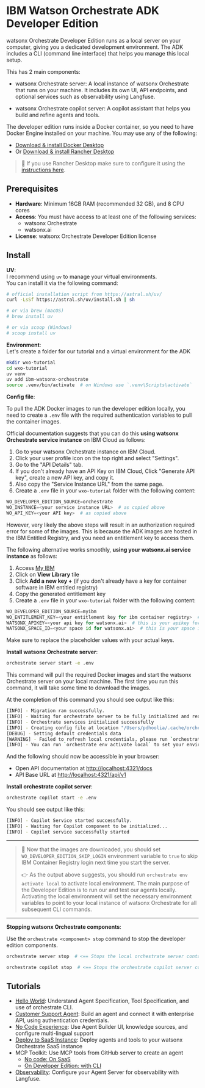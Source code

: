 # IBM Watson Orchestrate ADK Developer Edition

watsonx Orchestrate Developer Edition runs as a local server on your computer, giving you a dedicated development environment. The ADK includes a CLI (command line interface) that helps you manage this local setup.

This has 2 main components:

- watsonx Orchestrate server: A local instance of watsonx Orchestrate that runs on your machine. It includes its own UI, API endpoints, and optional services such as observability using Langfuse.

- watsonx Orchestrate copilot server: A copilot assistant that helps you build and refine agents and tools.

The developer edition runs inside a Docker container, so you need to have Docker Engine installed on your machine. You may use any of the following:

- [Download & install Docker Desktop](https://docs.docker.com/get-docker/)
- Or [Download & install Rancher Desktop](https://github.com/rancher-sandbox/rancher-desktop/releases)

> 📌 If you use Rancher Desktop make sure to configure it using the [instructions here](https://github.com/IBM/ibm-watsonx-orchestrate-adk/blob/main/_docs/recommended-docker-settings/rancher-settings.md).

## Prerequisites

- **Hardware**: Minimum 16GB RAM (recommended 32 GB), and 8 CPU cores
- **Access**: You must have access to at least one of the following services:
  - watsonx Orchestrate
  - watsonx.ai
- **License**: watsonx Orchestrate Developer Edition license

## Install

**UV**:  
I recommend using `uv` to manage your virtual environments.  
You can install it via the following command:

```bash
# official installation script from https://astral.sh/uv/
curl -LsSf https://astral.sh/uv/install.sh | sh

# or via brew (macOS)
# brew install uv

# or via scoop (Windows)
# scoop install uv
```

**Environment**:  
Let's create a folder for our tutorial and a virtual environment for the ADK

```bash
mkdir wxo-tutorial
cd wxo-tutorial
uv venv
uv add ibm-watsonx-orchestrate
source .venv/bin/activate  # on Windows use `.venv\Scripts\activate`
```

**Config file**:  

To pull the ADK Docker images to run the developer edition locally, you need to create a `.env` file with the required authentication variables to pull the container images.

Official documentation suggests that you can do this **using watsonx Orchestrate service instance** on IBM Cloud as follows:

1. Go to your watsonx Orchestrate instance on IBM Cloud.
2. Click your user profile icon on the top right and select "Settings".
3. Go to the "API Details" tab.
4. If you don't already have an API Key on IBM Cloud, Click "Generate API key", create a new API key, and copy it.
5. Also copy the "Service Instance URL" from the same page.
6. Create a `.env` file in your `wxo-tutorial` folder with the following content:

```python
WO_DEVELOPER_EDITION_SOURCE=orchestrate
WO_INSTANCE=<your service instance URL>  # as copied above
WO_API_KEY=<your API key>  # as copied above
```

However, very likely the above steps will result in an authorization required error for some of the images. This is because the ADK images are hosted in the IBM Entitled Registry, and you need an entitlement key to access them.

The following alternative works smoothly, **using your watsonx.ai service instance** as follows:

1. Access [My IBM](https://myibm.ibm.com/)
2. Click on **View Library** tile
3. Click **Add a new key +** (if you don't already have a key for container software in IBM entitled registry)
4. Copy the generated entitlement key
5. Create a `.env` file in your `wxo-tutorial` folder with the following content:

```python
WO_DEVELOPER_EDITION_SOURCE=myibm
WO_ENTITLEMENT_KEY=<your entitlement key for ibm container registry>  # as copied above
WATSONX_APIKEY=<your api key for watsonx.ai>  # this is your apikey for watsonx.ai
WATSONX_SPACE_ID=<your space id for watsonx.ai>  # this is your space id for watsonx.ai
```

Make sure to replace the placeholder values with your actual keys.

**Install watsonx Orchestrate server**:

```bash
orchestrate server start -e .env
```

This command will pull the required Docker images and start the watsonx Orchestrate server on your local machine. The first time you run this command, it will take some time to download the images.

At the completion of this command you should see output like this:

```bash
[INFO] - Migration ran successfully.
[INFO] - Waiting for orchestrate server to be fully initialized and ready...
[INFO] - Orchestrate services initialized successfully
[INFO] - Creating config file at location "/Users/pdhoolia/.cache/orchestrate/credentials.yaml"
[DEBUG] - Setting default credentials data
[WARNING] - Failed to refresh local credentials, please run `orchestrate env activate local`
[INFO] - You can run `orchestrate env activate local` to set your environment or `orchestrate chat start` to start the UI service and begin chatting.
```

And the following should now be accessible in your browser:

- Open API documentation at [http://localhost:4321/docs](http://localhost:4321/docs)
- API Base URL at [http://localhost:4321/api/v1](http://localhost:4321/api/v1)

**Install orchestrate copilot server**:

```bash
orchestrate copilot start -e .env
```

You should see output like this:

```bash
[INFO] - Copilot Service started successfully.
[INFO] - Waiting for Copilot component to be initialized...
[INFO] - Copilot service successfully started
```

---
> 📌  Now that the images are downloaded, you should set `WO_DEVELOPER_EDITION_SKIP_LOGIN` environment variable to `true` to skip IBM Container Registry login next time you start the server.
>
> 👉 As the output above suggests, you should run `orchestrate env activate local` to activate local environment. The main purpose of the Developer Edition is to run our and test our agents locally. Activating the local environment will set the necessary environment variables to point to your local instance of watsonx Orchestrate for all subsequent CLI commands.
---

**Stopping watsonx Orchestrate components**:

Use the `orchestrate <component> stop` command to stop the developer edition components.

```bash
orchestrate server stop  # <== Stops the local orchestrate server containers
```

```bash
orchestrate copilot stop  # <== Stops the orchestrate copilot server containers
```

## Tutorials

- [Hello World](./tutorials/01-hello-world/README.md): Understand Agent Specification, Tool Specification, and use of orchestrate CLI.
- [Customer Support Agent](./tutorials/02-customer-care-agent/README.md): Build an agent and connect it with enterprise API, using authentication credentials.
- [No Code Experience](./tutorials/03-no-code-manage-agents-ui/README.md): Use Agent Builder UI, knowledge sources, and configure multi-lingual support
- [Deploy to SaaS Instance](./tutorials/04-deploy-to-saas/README.md): Deploy agents and tools to your watsonx Orchestrate SaaS instance
- MCP Toolkit: Use MCP tools from GitHub server to create an agent
   - [No code: On SaaS](./tutorials/05-mcp-toolkit/README.md)
   - [On Developer Edition: with CLI](./tutorials/05-mcp-toolkit/README_local.md)
- [Observability](./tutorials/06-observability/README.md): Configure your Agent Server for observability with Langfuse.
